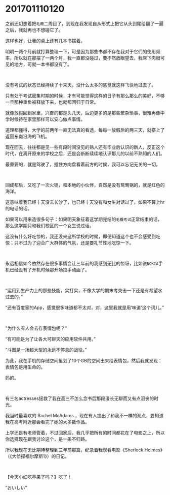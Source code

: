 # 201701110120

之前还幻想着把`毛概`二周目了，到现在我发现自从形式上把它从头到尾给翻了一遍之后，我就再也不想碰它了。

这样也好，让我的桌上还有几本书摆着。

明明一两个月前就打算整理一下，可是因为那些书都不存在我对于它们的使用频率，所以就在那摆了一两个月，我一直都没碰过，要不然放眼望去，我床下肉眼可见的地方，可就一本书都没有了。

<br/>

没有考试的状态已经持续了十来天，没什么太多的感觉就这样飞快地过去了。

只有处于考试密集时期的时候，才有可能觉得这样的日子有那么那么的美好，不够一旦那种重负被释放下来，也就都回归于日常。

就像放假回到家里，兴奋的都是头几天，后边更多的是那些繁杂琐事，很难再像中学时候待在家里那样可以安心做点事情。

道理都懂得，大学的前两年一直无法真的看透，每每一放假后的两三天，就搭上了返回东南沿海的飞机。

现在回去，往往都是见一些有段时间没见的熟人还有毕业后认识的新人，反正这个时代，在离开原来的学校之后，还是会断断续续地认识那儿的以前不熟知的人们。

最重要的，就是驾驶了，握住方向盘看着前方的时候，我可以忘记无关的一切。

<br/>

回成都后，又吃了一次火锅，和本地的小伙伴，自然是没有鸳鸯锅的，就是红色的海洋。

这意味着我已经十天没去长沙了，也已经十天没有和女生对话过了，如果不算上hr的电话的话。

如果可以用来造很多句子：如果明天象征着这学期完结的`毛概考试`正常结束的话，那么这学期只和我们校区的一个女生说过话。

这没有什么好吃惊的，我还没来这所学校的时候，即便知道这个也不会感受到吃惊；只不过为了迎合广大群体的气氛，还是要礼节性地吃惊一下。

<br/>

永远相信如今依然存在很多事情会让三年前的我感到无比的惊讶，比如说`NOKIA`手机已经没有了开机时候那开场拉手动画了。

<br/>

“运用到生产力上的那些技能，实打实，不像大学的期末考突击一下还是有希望水过去的。”

“还有百度家的App，感觉很多味道都不太对，对，这里我就是用‘味道’这个词儿。”

<br/>

"为什么有人会去存表情包呢？"

“有可能是为了让各大可聊天的应用软件共用。”

“斗图是一场超大型的永远不停息的战役。”

为此，我在手机的存储空间里划了10个GB的空间出来给表情包，然后我就发现：表情包是用生命的。

妈的。

<br/>

有三名actresses拯救了我在高三不怎么念书后那段漫长无聊而又有点沮丧的时光。

我当时最喜欢的 Rachel McAdams ，现在有人提出了和我不一样的观点，要知道我在高考附近那会看完了她的大多数作品。

上学还是有老师管着，不过回家后，我几乎把所有的时间都花在了电影之上，所以你选择现在跟我讨论这个，是一条不归路。

所以我现在无比期待整理到三年前那篇，纪录着我观看电影《Sherlock Holmes》（《大侦探福尔摩斯1》）的日记。

<br/>

【今天小红吃苹果了吗？】吃了！

”おいしい”
